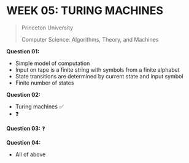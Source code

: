 # WEEK 05: TURING MACHINES

> Princeton University
>
> Computer Science: Algorithms, Theory, and Machines

**Question 01:**

* Simple model of computation
* Input on tape is a finite string with symbols from a finite alphabet
* State transitions are determined by current state and input symbol
* Finite number of states

**Question 02:**

* Turing machines ✅
* ❓

**Question 03:** ❓

**Question 04:**

* All of above

